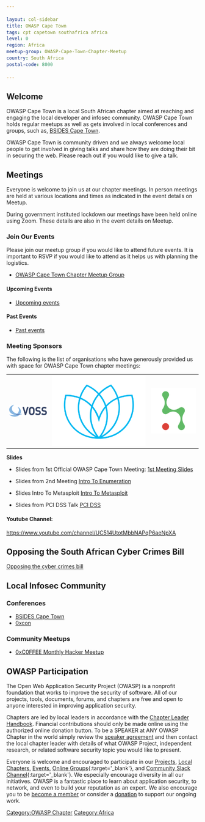 ```yaml
---

layout: col-sidebar
title: OWASP Cape Town
tags: cpt capetown southafrica africa
level: 0
region: Africa
meetup-group: OWASP-Cape-Town-Chapter-Meetup
country: South Africa
postal-code: 8000

---
```


## Welcome
OWASP Cape Town is a local South African chapter aimed at reaching and engaging the local developer and infosec community. 
OWASP Cape Town holds regular meetups as well as gets involved in local conferences and groups, such as, [BSIDES Cape Town](https://bsidescapetown.co.za). 

OWASP Cape Town is community driven and we always welcome local people to get involved in giving talks and share how they are doing their bit in securing the web. Please reach out if you would like to give a talk.

## Meetings

Everyone is welcome to join us at our chapter meetings. In person meetings are held at various locations and times as indicated in the event details on Meetup.

During government instituted lockdown our meetings have been held online using Zoom. These details are also in the event details on Meetup.  


### Join Our Events

Please join our meetup group if you would like to attend future events.
It is important to RSVP if you would like to attend as it helps us with planning the logistics.  
  - [OWASP Cape Town Chapter Meetup Group](http://www.meetup.com/OWASP-Cape-Town-Chapter-Meetup)

#### Upcoming  Events

 - [Upcoming events](https://www.meetup.com/OWASP-Cape-Town-Chapter-Meetup/events/)

#### Past Events

 - [Past events](https://www.meetup.com/OWASP-Cape-Town-Chapter-Meetup/events/past/)


### Meeting Sponsors

The following is the list of organisations who have generously provided us with space for OWASP Cape Town chapter meetings:

<table cellpadding="10" cellspacing="0" border="0">
<tr>
<td> <a href="https://www.voss-solutions.com"><img src="assets/images/voss.png" alt="VOSS Solutions"/></a> </td>

<td> <a href="https://prodigyfinance.com"><img src="assets/images/prodigyfinance.png" alt="Prodigy Finance"/></a> </td>

<td> <a href="https://thinkst.com"><img src="assets/images/thinkst.png" alt="Thinkst"/></a> </td>
</tr>
</table>


**Slides**

- Slides from 1st Official OWASP Cape Town Meeting: [1st Meeting Slides](/www-pdf-archive/Owasp-meeting1-17jun2015.pdf)

- Slides from 2nd Meeting [Intro To Enumeration](https://www.owasp.org/images/6/6e/Intro_To_Enumeration_FINAL_MAIL_OUT.odp)

- Slides Intro To Metasploit [Intro To Metasploit](https://www.owasp.org/index.php/File:Intro_To_Metasploit_FINAL.odp)

- Slides from PCI DSS Talk [PCI DSS](https://docs.google.com/presentation/d/1spHkDjvLA4apqKmIGrKRfNB1cMHWB8nzwjW_A3QzVTs)

#### Youtube Channel:

<https://www.youtube.com/channel/UC514UtotMbbNAPqP6aeNpXA>


## Opposing the South African Cyber Crimes Bill

[Opposing the cyber crimes bill](https://wiki.owasp.org/index.php/Opposing_South_African_CyberCrimes_Bill)


## Local Infosec Community

### Conferences

  - [BSIDES Cape Town](http://www.bsidescapetown.co.za)
  - [0xcon](https://0xcon.co.za)
 
### Community Meetups

  - [0xC0FFEE Monthly Hacker Meetup](https://twitter.com/0xC0FFEE_CPT)


## OWASP Participation
The Open Web Application Security Project (OWASP) is a nonprofit foundation that works to improve the security of software. All of our projects, tools, documents, forums, and chapters are free and open to anyone interested in improving application security. 

Chapters are led by local leaders in accordance with the [Chapter Leader Handbook](/www-policy/rules-of-procedure/chapter-handbook). 
Financial contributions should only be made online using the authorized online donation button. 
To be a SPEAKER at ANY OWASP Chapter in the world simply review the [speaker agreement](/www-policy/speaker-agreement) and then contact the local chapter leader with details of what OWASP Project, independent research, or related software security topic you would like to present.

Everyone is welcome and encouraged to participate in our [Projects](/projects), [Local Chapters](/chapters), [Events](/events), [Online Groups](https://groups.google.com/a/owasp.com/){:target='_blank'}, and [Community Slack Channel](https://owasp.slack.com/){:target='_blank'}. We especially encourage diversity in all our initiatives. OWASP is a fantastic place to learn about application security, to network, and even to build your reputation as an expert. We also encourage you to be [become a member](/membership) or consider a [donation](/donate) to support our ongoing work.

[Category:OWASP Chapter](Category:OWASP_Chapter )
[Category:Africa](Category:Africa )
